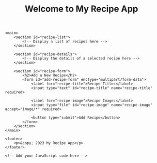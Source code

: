 <!DOCTYPE html>
<html lang="en">
<head>
    <meta charset="UTF-8">
    <meta name="viewport" content="width=device-width, initial-scale=1.0">
    <title>My Recipe App</title>
    <!-- Add your CSS and JavaScript links here -->
</head>
<body>
    <header>
        <h1>Welcome to My Recipe App</h1>
    </header>
    
    <main>
        <section id="recipe-list">
            <!-- Display a list of recipes here -->
        </section>
        
        <section id="recipe-details">
            <!-- Display the details of a selected recipe here -->
        </section>
        
        <section id="recipe-form">
            <h2>Add a New Recipe</h2>
            <form id="add-recipe-form" enctype="multipart/form-data">
                <label for="recipe-title">Recipe Title:</label>
                <input type="text" id="recipe-title" name="recipe-title" required>
                
                <label for="recipe-image">Recipe Image:</label>
                <input type="file" id="recipe-image" name="recipe-image" accept="image/*" required>
                
                <button type="submit">Add Recipe</button>
            </form>
        </section>
    </main>
    
    <footer>
        <p>&copy; 2023 My Recipe App</p>
    </footer>
    
    <!-- Add your JavaScript code here -->
</body>
</html>
